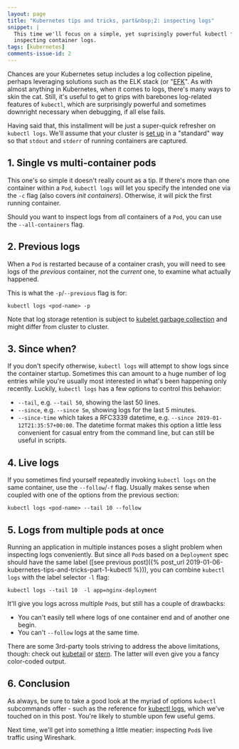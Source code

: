 ```yaml
---
layout: page
title: "Kubernetes tips and tricks, part&nbsp;2: inspecting logs"
snippet: |
  This time we'll focus on a simple, yet suprisingly powerful kubectl feature:
  inspecting container logs.
tags: [kubernetes]
comments-issue-id: 2
---
```


Chances are your Kubernetes setup includes a log collection pipeline, perhaps
leveraging solutions such as the ELK stack (or
"[EFK](https://blog.ptrk.io/how-to-deploy-an-efk-stack-to-kubernetes/)". As with
almost anything in Kubernetes, when it comes to logs, there's many ways to skin
the cat. Still, it's useful to get to grips with barebones log-related features
of `kubectl`, which are surprisingly powerful and sometimes downright necessary
when debugging, if all else fails.

Having said that, this installment will be just a super-quick refresher on
`kubectl logs`. We'll assume that your cluster is
[set up](https://kubernetes.io/docs/concepts/cluster-administration/logging/) in
a "standard" way so that `stdout` and `stderr` of running containers are
captured.

## 1. Single vs multi-container pods

This one's so simple it doesn't really count as a tip. If there's more than one
container within a `Pod`, `kubectl logs` will let you specify the intended one
via the `-c` flag (also covers _init containers_). Otherwise, it will pick the
first running container.

Should you want to inspect logs from _all_ containers of a `Pod`, you can use
the `--all-containers` flag.

## 2. Previous logs

When a `Pod` is restarted because of a container crash, you will need to see
logs of the _previous_ container, not the _current_ one, to examine what
actually happened.

This is what the `-p`/`--previous` flag is for:

```shell
kubectl logs <pod-name> -p
```

Note that log storage retention is subject to
[kubelet garbage collection](https://kubernetes.io/docs/concepts/cluster-administration/kubelet-garbage-collection/)
and might differ from cluster to cluster.

## 3. Since when?

If you don't specify otherwise, `kubectl logs` will attempt to show logs since
the container startup. Sometimes this can amount to a huge number of log entries
while you're usually most interested in what's been happening only recently.
Luckily, `kubectl logs` has a few options to control this behavior:

- `--tail`, e.g. `--tail 50`, showing the last 50 lines.
- `--since`, e.g. `--since 5m`, showing logs for the last 5 minutes.
- `--since-time` which takes a RFC3339 datetime, e.g.
  `--since 2019-01-12T21:35:57+00:00`. The datetime format makes this option a
  little less convenient for casual entry from the command line, but can still
  be useful in scripts.

## 4. Live logs

If you sometimes find yourself repeatedly invoking `kubectl logs` on the same
container, use the `--follow`/`-f` flag. Usually makes sense when coupled with
one of the options from the previous section:

```shell
kubectl logs <pod-name> --tail 10 --follow
```

## 5. Logs from multiple pods at once

Running an application in multiple instances poses a slight problem when
inspecting logs conveniently. But since all `Pod`s based on a `Deployment` spec
should have the same label ([see previous
post]({% post_url 2019-01-06-kubernetes-tips-and-tricks-part-1-kubectl %})), you
can combine `kubectl logs` with the label selector `-l` flag:

```shell
kubectl logs --tail 10  -l app=nginx-deployment
```

It'll give you logs across multiple `Pod`s, but still has a couple of drawbacks:

- You can't easily tell where logs of one container end and of another one
  begin.
- You can't `--follow` logs at the same time.

There are some 3rd-party tools striving to address the above limitations,
though: check out [kubetail](https://github.com/johanhaleby/kubetail) or
[stern](https://github.com/wercker/stern). The latter will even give you a fancy
color-coded output.

## 6. Conclusion

As always, be sure to take a good look at the myriad of options `kubectl`
subcommands offer - such as the reference for
[kubectl logs](https://kubernetes.io/docs/reference/generated/kubectl/kubectl-commands#logs),
which we've touched on in this post. You're likely to stumble upon few useful
gems.

Next time, we'll get into something a little meatier: inspecting `Pod`s live
traffic using Wireshark.
